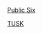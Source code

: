 [Public Six](https://tabelog.com/en/tokyo/A1307/A130701/13198190/dtlmenu/)

[TUSK](https://tabelog.com/en/tokyo/A1307/A130701/13170505/dtlmenu/drink/)




